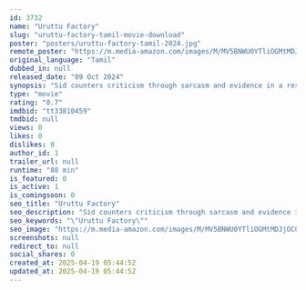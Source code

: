 ```yaml
---
id: 3732
name: "Uruttu Factory"
slug: "uruttu-factory-tamil-movie-download"
poster: "posters/uruttu-factory-tamil-2024.jpg"
remote_poster: "https://m.media-amazon.com/images/M/MV5BNWU0YTliOGMtMDJjOC00ZGEwLWFiYmYtMjg1OTVmMDRkN2QzXkEyXkFqcGc@._V1_SX300.jpg"
original_language: "Tamil"
dubbed_in: null
released_date: "09 Oct 2024"
synopsis: "Sid counters criticism through sarcasm and evidence in a response video, dissecting others' videos while addressing community concerns about wrongdoings."
type: "movie"
rating: "8.7"
imdbid: "tt33810459"
tmdbid: null
views: 0
likes: 0
dislikes: 0
author_id: 1
trailer_url: null
runtime: "88 min"
is_featured: 0
is_active: 1
is_comingsoon: 0
seo_title: "Uruttu Factory"
seo_description: "Sid counters criticism through sarcasm and evidence in a response video, dissecting others' videos while addressing community concerns about wrongdoings."
seo_keywords: "\"Uruttu Factory\""
seo_image: "https://m.media-amazon.com/images/M/MV5BNWU0YTliOGMtMDJjOC00ZGEwLWFiYmYtMjg1OTVmMDRkN2QzXkEyXkFqcGc@._V1_SX300.jpg"
screenshots: null
redirect_to: null
social_shares: 0
created_at: 2025-04-19 05:44:52
updated_at: 2025-04-19 05:44:52
---
```


